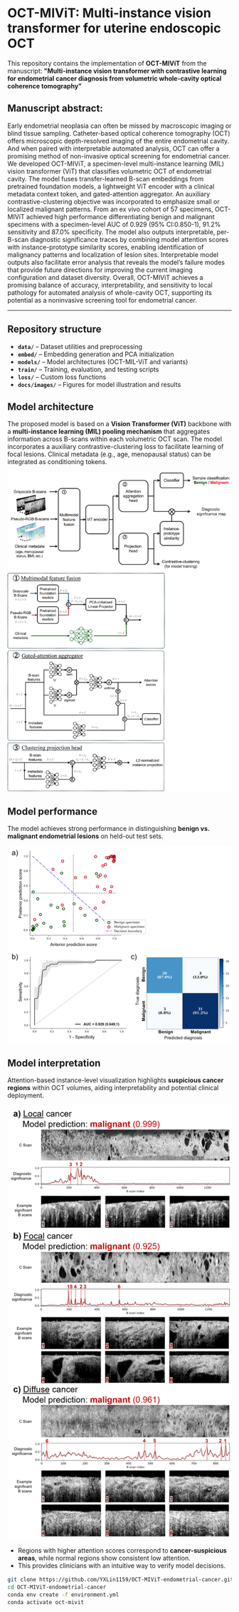 # OCT-MIViT: Multi-instance vision transformer for uterine endoscopic OCT

This repository contains the implementation of **OCT-MIViT** from the manuscript:
**"Multi-instance vision transformer with contrastive learning for endometrial cancer diagnosis from volumetric whole-cavity optical coherence tomography"**

## Manuscript abstract:
Early endometrial neoplasia can often be missed by macroscopic imaging or blind tissue sampling. Catheter-based optical coherence tomography (OCT) offers microscopic depth-resolved imaging of the entire endometrial cavity. And when paired with interpretable automated analysis, OCT can offer a promising method of non-invasive optical screening for endometrial cancer. We developed OCT-MIViT, a specimen-level multi-instance learning (MIL) vision transformer (ViT) that classifies volumetric OCT of endometrial cavity. The model fuses transfer-learned B-scan embeddings from pretrained foundation models, a lightweight ViT encoder with a clinical metadata context token, and gated-attention aggregator. An auxiliary contrastive-clustering objective was incorporated to emphasize small or localized malignant patterns. From an ex vivo cohort of 57 specimens, OCT-MIViT achieved high performance differentiating benign and malignant specimens with a specimen-level AUC of 0.929 (95% CI:0.850-1), 91.2% sensitivity and 87.0% specificity. The model also outputs interpretable, per-B-scan diagnostic significance traces by combining model attention scores with instance-prototype similarity scores, enabling identification of malignancy patterns and localization of lesion sites. Interpretable model outputs also facilitate error analysis that reveals the model’s failure modes that provide future directions for improving the current imaging configuration and dataset diversity. Overall, OCT-MIViT achieves a promising balance of accuracy, interpretability, and sensitivity to local pathology for automated analysis of whole-cavity OCT, supporting its potential as a noninvasive screening tool for endometrial cancer.

---

## Repository structure
- **`data/`** – Dataset utilities and preprocessing  
- **`embed/`** – Embedding generation and PCA initialization  
- **`models/`** – Model architectures (OCT-MIL-ViT and variants)  
- **`train/`** – Training, evaluation, and testing scripts  
- **`loss/`** – Custom loss functions  
- **`docs/images/`** – Figures for model illustration and results

## Model architecture
The proposed model is based on a **Vision Transformer (ViT)** backbone with a **multi-instance learning (MIL) pooling mechanism** that aggregates information across B-scans within each volumetric OCT scan. The model incorporates a auxiliary contrastive-clustering loss to facilitate learning of focal lesions. Clinical metadata (e.g., age, menopausal status) can be integrated as conditioning tokens.

<p align="center">
  <img src="docs/images/mivit_structure.png" alt="OCT-MIViT Model Structure" width="700"/>
</p>

## Model performance
The model achieves strong performance in distinguishing **benign vs. malignant endometrial lesions** on held-out test sets.  

<p align="center">
  <img src="docs/images/mivit_performance.png" alt="Model Performance: ROC and Confusion Matrix" width="700"/>
</p>

## Model interpretation
Attention-based instance-level visualization highlights **suspicious cancer regions** within OCT volumes, aiding interpretability and potential clinical deployment.

<p align="center">
  <img src="docs/images/mivit_interp.png" alt="Model Interpretation Examples" width="700"/>
</p>

- Regions with higher attention scores correspond to **cancer-suspicious areas**, while normal regions show consistent low attention.  
- This provides clinicians with an intuitive way to verify model decisions.  


```bash
git clone https://github.com/YXLin1159/OCT-MIViT-endometrial-cancer.git
cd OCT-MIViT-endometrial-cancer
conda env create -f environment.yml
conda activate oct-mivit